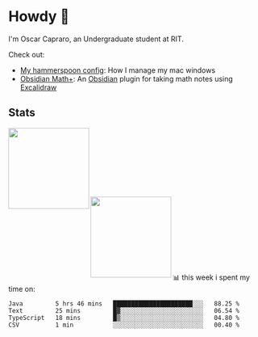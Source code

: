 # Howdy :wave:
I'm Oscar Capraro, an Undergraduate student at RIT.


Check out:
- [My hammerspoon config](https://github.com/ocapraro/.hammerspoon): How I manage my mac windows
- [Obsidian Math+](https://github.com/ocapraro/obsidian-math-plus): An [Obsidian](https://obsidian.md/) plugin for taking math notes using [Excalidraw](https://github.com/excalidraw/excalidraw)

## Stats

<div width="100%"><a href="https://github.com/anuraghazra/github-readme-stats">
<img align="left" height="160em" src="https://github-readme-stats.vercel.app/api?username=ocapraro&show_icons=true&theme=dark&count_private=true" />
<br><br><br><br><br><br><br><br>
<img align="left" height="160em" src="https://github-readme-stats.vercel.app/api/top-langs/?username=ocapraro&theme=dark&layout=compact&count_private=true" />
</a></div>

<br><br><br><br><br><br><br><br>
📊 this week i spent my time on:
<!--START_SECTION:waka-->

```text
Java         5 hrs 46 mins   ██████████████████████░░░   88.25 %
Text         25 mins         █▓░░░░░░░░░░░░░░░░░░░░░░░   06.54 %
TypeScript   18 mins         █▒░░░░░░░░░░░░░░░░░░░░░░░   04.80 %
CSV          1 min           ░░░░░░░░░░░░░░░░░░░░░░░░░   00.40 %
```

<!--END_SECTION:waka-->
